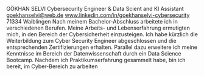 GÖKHAN SELVI
 Cybersecurity Engineer & Data Scient and KI Assistant
 goekhanselvi@web.de
 www.linkedin.com/in/goekhanselvi-cybersecurity
 71334 Waiblingen
 Nach meinem Bachelor-Abschluss arbeitete ich in verschiedenen Berufen. Meine Arbeits- und
 Lebenserfahrung ermutigten mich, in den Bereich der Cybersicherheit einzusteigen. Ich habe kürzlich die
 Weiterbildung zum Cyber  Security Engineer abgeschlossen und die entsprechenden Zertifizierungen
 erhalten. Parallel dazu erweitere ich meine Kenntnisse im Bereich der Datenwissenschaft durch ein Data
 Science Bootcamp. Nachdem ich Praktikumserfahrung gesammelt habe, bin ich bereit, im Cyber-Bereich
 zu arbeiten
